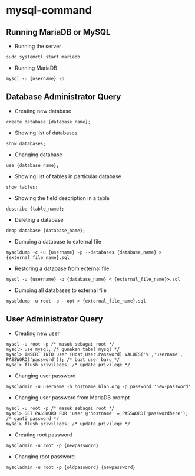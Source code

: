 # mysql-command
## Running MariaDB or MySQL
- Running the server
```
sudo systemctl start mariadb
```
- Running MariaDB
```
mysql -u {username} -p
```
## Database Administrator Query
- Creating new database
```
create database {database_name};
```
- Showing list of databases
```
show databases;
```
- Changing database
```
use {database_name};
```
- Showing list of tables in particular database
```
show tables;
```
- Showing the field description in a table
```
describe {table_name};
```
- Deleting a database
```
drop database {database_name};
```
- Dumping a database to external file
```
mysqldump -c -u {username} -p --databases {database_name} > {external_file_name}.sql
```
- Restoring a database from external file
```
mysql -u {username} -p {database_name} < {external_file_name}>.sql
```
- Dumping all databases to external file
```
mysqldump -u root -p --opt > {external_file_name}.sql
```
## User Administrator Query
- Creating new user
```
mysql -u root -p /* masuk sebagai root */
mysql> use mysql; /* gunakan tabel mysql */
mysql> INSERT INTO user (Host,User,Password) VALUES('%','username', PASSWORD('password')); /* buat user baru */
mysql> flush privileges; /* update privilege */
```
- Changing user password
```
mysqladmin -u username -h hostname.blah.org -p password 'new-password'
```
- Changing user password from MariaDB prompt
```
mysql -u root -p /* masuk sebagai root */
mysql> SET PASSWORD FOR 'user'@'hostname' = PASSWORD('passwordhere'); /* ganti password */
mysql> flush privileges; /* update privilege */

```
- Creating root password
```
mysqladmin -u root -p {newpassword}
```
- Changing root password
```
mysqladmin -u root -p {oldpassword} {newpassword}
```